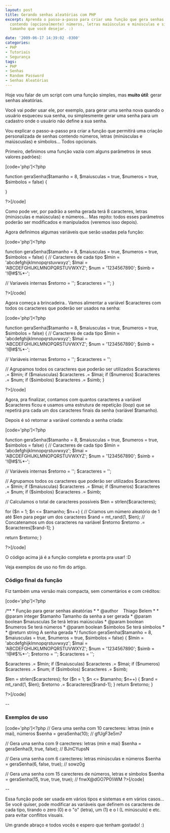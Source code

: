```yaml
---
layout: post
title: Gerando senhas aleatórias com PHP
excerpt: Aprenda o passo-a-passo para criar uma função que gera senhas aleatórias
  contendo (opcionalmente) números, letras maiúsculas e minúsculas e simbolos... Do
  tamanho que você desejar. :)

date: '2009-06-17 14:39:02 -0300'
categories:
- PHP
- Tutoriais
- Segurança
tags:
- PHP
- Senhas
- Random Password
- Senhas Aleatórias
---
```

<p>Hoje vou falar de um script com uma função simples, mas <strong>muito útil</strong>: gerar senhas aleatórias.</p>
<p>Você vai poder usar ele, por exemplo, para gerar uma senha nova quando o usuário esqueceu sua senha, ou simplesmente gerar uma senha para um cadastro onde o usuário não define a sua senha.</p>
<p>Vou explicar o passo-a-passo pra criar a função que permitirá uma criação personalizada de senhas contendo números, letras (minúsculas e maiúscuslas) e símbolos... Todos opcionais.</p>
<p>Primeiro, definimos uma função vazia com alguns parâmetros (e seus valores padrões):</p>

[code='php']<?php</p>
<p>function geraSenha($tamanho = 8, $maiusculas = true, $numeros = true, $simbolos = false)
{</p>
<p>}</p>
<p>?>[/code]

<p>Como pode ver, por padrão a senha gerada terá 8 caracteres, letras (minúsculas e maiúsculas) e números... Mas repito: todos esses parâmetros poderão ser modificados e manipulados (veremos isso depois).</p>
<p>Agora definimos algumas variáveis que serão usadas pela função:</p>

[code='php']<?php</p>
<p>function geraSenha($tamanho = 8, $maiusculas = true, $numeros = true, $simbolos = false)
{
// Caracteres de cada tipo
$lmin = 'abcdefghijklmnopqrstuvwxyz';
$lmai = 'ABCDEFGHIJKLMNOPQRSTUVWXYZ';
$num = '1234567890';
$simb = '!@#$%*-';</p>
<p>// Variaveis internas
$retorno = '';
$caracteres = '';
}</p>
<p>?>[/code]

<p>Agora começa a brincadeira.. Vamos alimentar a variável $caracteres com todos os caracteres que poderão ser usados na senha:</p>

[code='php']<?php</p>
<p>function geraSenha($tamanho = 8, $maiusculas = true, $numeros = true, $simbolos = false)
{
// Caracteres de cada tipo
$lmin = 'abcdefghijklmnopqrstuvwxyz';
$lmai = 'ABCDEFGHIJKLMNOPQRSTUVWXYZ';
$num = '1234567890';
$simb = '!@#$%*-';</p>
<p>// Variáveis internas
$retorno = '';
$caracteres = '';</p>
<p>// Agrupamos todos os caracteres que poderão ser utilizados
$caracteres .= $lmin;
if ($maiusculas) $caracteres .= $lmai;
if ($numeros) $caracteres .= $num;
if ($simbolos) $caracteres .= $simb;
}</p>
<p>?>[/code]

<p>Agora, pra finalizar, contamos com quantos caracteres a variável $caracteres ficou e usamos uma estrutura de repetição (<em>loop</em>) que se repetirá pra cada um dos caracteres finais da senha (variável $tamanho).</p>
<p>Depois é só retornar a variável contendo a senha criada:</p>

[code='php']<?php</p>
<p>function geraSenha($tamanho = 8, $maiusculas = true, $numeros = true, $simbolos = false)
{
// Caracteres de cada tipo
$lmin = 'abcdefghijklmnopqrstuvwxyz';
$lmai = 'ABCDEFGHIJKLMNOPQRSTUVWXYZ';
$num = '1234567890';
$simb = '!@#$%*-';</p>
<p>// Variáveis internas
$retorno = '';
$caracteres = '';</p>
<p>// Agrupamos todos os caracteres que poderão ser utilizados
$caracteres .= $lmin;
if ($maiusculas) $caracteres .= $lmai;
if ($numeros) $caracteres .= $num;
if ($simbolos) $caracteres .= $simb;</p>
<p>// Calculamos o total de caracteres possíveis
$len = strlen($caracteres);</p>
<p>for ($n = 1; $n <= $tamanho; $n++) {
// Criamos um número aleatório de 1 até $len para pegar um dos caracteres
$rand = mt_rand(1, $len);
// Concatenamos um dos caracteres na variável $retorno
$retorno .= $caracteres[$rand-1];
}</p>
<p>return $retorno;
}</p>
<p>?>[/code]

<p>O código acima já é a função completa e pronta pra usar! :D</p>
<p>Veja exemplos de uso no fim do artigo.</p>
<h3>Código final da função</h3>
<p>Fiz também uma versão mais compacta, sem comentários e com créditos:</p>

[code='php']<?php</p>
<p>/**
* Função para gerar senhas aleatórias
*
* @author    Thiago Belem <contato@thiagobelem.net>
*
* @param integer $tamanho Tamanho da senha a ser gerada
* @param boolean $maiusculas Se terá letras maiúsculas
* @param boolean $numeros Se terá números
* @param boolean $simbolos Se terá símbolos
*
* @return string A senha gerada
*/
function geraSenha($tamanho = 8, $maiusculas = true, $numeros = true, $simbolos = false)
{
$lmin = 'abcdefghijklmnopqrstuvwxyz';
$lmai = 'ABCDEFGHIJKLMNOPQRSTUVWXYZ';
$num = '1234567890';
$simb = '!@#$%*-';
$retorno = '';
$caracteres = '';</p>
<p>$caracteres .= $lmin;
if ($maiusculas) $caracteres .= $lmai;
if ($numeros) $caracteres .= $num;
if ($simbolos) $caracteres .= $simb;</p>
<p>$len = strlen($caracteres);
for ($n = 1; $n <= $tamanho; $n++) {
$rand = mt_rand(1, $len);
$retorno .= $caracteres[$rand-1];
}
return $retorno;
}</p>
<p>?>[/code]

<p>--</p>
<h3>Exemplos de uso</h3>

[code='php']<?php
// Gera uma senha com 10 carecteres: letras (min e mai), números
$senha = geraSenha(10);
// gfUgF3e5m7</p>
<p>// Gera uma senha com 9 carecteres: letras (min e mai)
$senha = geraSenha(9, true, false);
// BJnCYupsN</p>
<p>// Gera uma senha com 6 carecteres: letras minúsculas e números
$senha = geraSenha(6, false, true);
// sowz0g</p>
<p>// Gera uma senha com 15 carecteres de números, letras e símbolos
$senha = geraSenha(15, true, true, true);
// fnwX@dGO7P0!iWM
?>[/code]

<p>--</p>
<p>Essa função pode ser usada em vários tipos e sistemas e em vários casos... Se você quiser, pode modificar as variáveis que definem os caracteres de cada tipo, tirando o zero (0) e o "o" (letra), um (1) e o l (L minúsculo) e etc. para evitar conflitos visuais.</p>
<p>Um grande abraço e todos vocês e espero que tenham gostado! :)</p>
